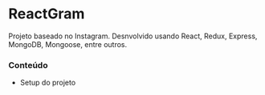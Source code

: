 # ReactGram
Projeto baseado no Instagram. Desnvolvido usando React, Redux, Express, MongoDB, Mongoose, entre outros.

### Conteúdo
  - Setup do projeto
